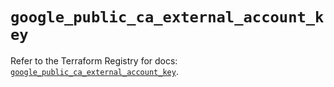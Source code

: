 # `google_public_ca_external_account_key`

Refer to the Terraform Registry for docs: [`google_public_ca_external_account_key`](https://registry.terraform.io/providers/hashicorp/google-beta/6.18.0/docs/resources/google_public_ca_external_account_key).
